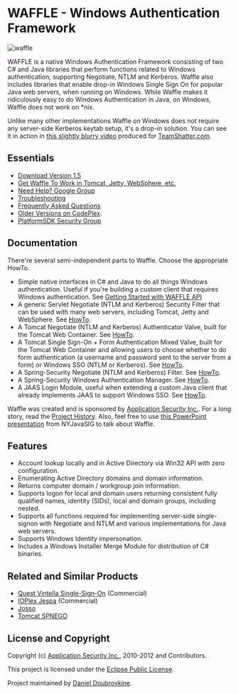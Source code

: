 WAFFLE - Windows Authentication Framework
=========================================

![waffle](https://github.com/dblock/waffle/raw/1.5/waffle.jpg)

WAFFLE is a native Windows Authentication Framework consisting of two C# and Java libraries that perform functions related to Windows authentication, supporting Negotiate, NTLM and Kerberos. Waffle also includes libraries that enable drop-in Windows Single Sign On for popular Java web servers, when running on Windows. While Waffle makes it ridiculously easy to do Windows Authentication in Java, on Windows, Waffle does not work on *nix.

Unlike many other implementations Waffle on Windows does not require any server-side Kerberos keytab setup, it's a drop-in solution. You can see it in action in [this slightly blurry video](http://www.youtube.com/watch?v=LmTwbOh0hBU) produced for [TeamShatter.com](http://www.teamshatter.com/topics/general/team-shatter-exclusive/securing-java-applications-with-smart-cards-and-single-sign-on/). 

Essentials
----------

* [Download Version 1.5](https://github.com/downloads/dblock/waffle/Waffle.1.5.zip)
* [Get Waffle To Work in Tomcat, Jetty, WebSphere, etc.](https://github.com/dblock/waffle/blob/1.5/Docs/ServletSingleSignOnSecurityFilter.md)
* [Need Help? Google Group](http://groups.google.com/group/waffle-users)
* [Troubleshooting](https://github.com/dblock/waffle/blob/1.5/Docs/Troubleshooting.md)
* [Frequently Asked Questions](https://github.com/dblock/waffle/blob/1.5/Docs/FAQ.md)
* [Older Versions on CodePlex](http://waffle.codeplex.com/).
* [PlatformSDK Security Group](https://groups.google.com/group/microsoft.public.platformsdk.security)

Documentation
-------------

There're several semi-independent parts to Waffle. Choose the appropriate HowTo.

* Simple native interfaces in C# and Java to do all things Windows authentication. Useful if you're building a custom client that requires Windows authentication. See [Getting Started with WAFFLE API](https://github.com/dblock/waffle/blob/1.5/Docs/GettingStartedWithWaffleAPI.md)
* A generic Servlet Negotiate (NTLM and Kerberos) Security Filter that can be used with many web servers, including Tomcat, Jetty and WebSphere. See [HowTo](https://github.com/dblock/waffle/blob/1.5/Docs/ServletSingleSignOnSecurityFilter.md).
* A Tomcat Negotiate (NTLM and Kerberos) Authenticator Valve, built for the Tomcat Web Container. See [HowTo](https://github.com/dblock/waffle/blob/1.5/Docs/tomcat/TomcatSingleSignOnValve.md).
* A Tomcat Single Sign-On + Form Authentication Mixed Valve, built for the Tomcat Web Container and allowing users to choose whether to do form authentication (a username and password sent to the server from a form) or Windows SSO (NTLM or Kerberos). See [HowTo](https://github.com/dblock/waffle/blob/1.5/Docs/tomcat/TomcatMixedSingleSignOnAndFormAuthenticatorValve.md).
* A Spring-Security Negotiate (NTLM and Kerberos) Filter. See [HowTo](https://github.com/dblock/waffle/blob/1.5/Docs/spring/SpringSecuritySingleSignOnFilter.md).
* A Spring-Security Windows Authentication Manager. See [HowTo](https://github.com/dblock/waffle/blob/1.5/Docs/spring/SpringSecurityAuthenticationProvider.md).
* A JAAS Login Module, useful when extending a custom Java client that already implements JAAS to support Windows SSO. See [HowTo](https://github.com/dblock/waffle/blob/1.5/Docs/tomcat/TomcatWindowsLoginJAASAuthenticator.md).

Waffle was created and is sponsored by [Application Security Inc.](http://www.appsecinc.com/). For a long story, read the [Project History](https://github.com/dblock/waffle/blob/1.5/HISTORY.md). Also, feel free to use [this PowerPoint presentation](http://www.slideshare.net/dblockdotorg/waffle-at-nycjavasig) from NYJavaSIG to talk about Waffle.

Features
--------

* Account lookup locally and in Active Directory via Win32 API with zero configuration.
* Enumerating Active Directory domains and domain information.
* Returns computer domain / workgroup join information.
* Supports logon for local and domain users returning consistent fully qualified names, identity (SIDs), local and domain groups, including nested.
* Supports all functions required for implementing server-side single-signon with Negotiate and NTLM and various implementations for Java web servers.
* Supports Windows Identity impersonation.
* Includes a Windows Installer Merge Module for distribution of C# binaries.

Related and Similar Products
----------------------------

* [Quest Vintella Single-Sign-On](http://www.quest.com/single-sign-on-for-java/) (Commercial)
* [IOPlex Jespa](http://www.ioplex.com/) (Commercial)
* [Josso](http://www.josso.org/confluence/display/JOSSO1/JOSSO+-+Java+Open+Single+Sign-On+Project+Home)
* [Tomcat SPNEGO](http://tomcatspnego.codeplex.com/)

License and Copyright
---------------------

Copyright (c) [Application Security Inc.](http://www.appsecinc.com), 2010-2012 and Contributors. 

This project is licensed under the [Eclipse Public License](https://github.com/dblock/waffle/blob/1.5/LICENSE).

Project maintained by [Daniel Doubrovkine](https://github.com/dblock).
